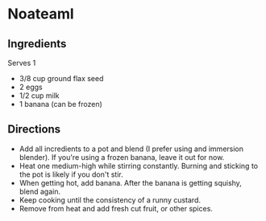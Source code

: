 # Noateaml

## Ingredients

Serves 1

- 3/8 cup ground flax seed
- 2 eggs
- 1/2 cup milk
- 1 banana (can be frozen)

## Directions

- Add all incredients to a pot and blend (I prefer using and immersion blender). If you're using a frozen banana, leave it out for now.
- Heat one medium-high while stirring constantly. Burning and sticking to the pot is likely if you don't stir.
- When getting hot, add banana. After the banana is getting squishy, blend again.
- Keep cooking until the consistency of a runny custard.
- Remove from heat and add fresh cut fruit, or other spices.
